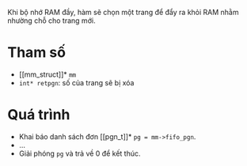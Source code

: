 Khi bộ nhớ RAM đầy, hàm sẽ chọn một trang để đẩy ra khỏi RAM nhằm nhường chỗ cho trang mới.
# Tham số
- [[mm_struct]]* `mm`
- `int* retpgn`: số của trang sẽ bị xóa
# Quá trình
- Khai báo danh sách đơn [[pgn_t]]* `pg = mm->fifo_pgn`.
- ...
- Giải phóng `pg` và trả về 0 để kết thúc.